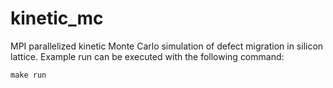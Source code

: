 # kinetic_mc

MPI parallelized kinetic Monte Carlo simulation of defect migration in silicon
lattice. Example run can be executed with the following command:

```
make run
```

